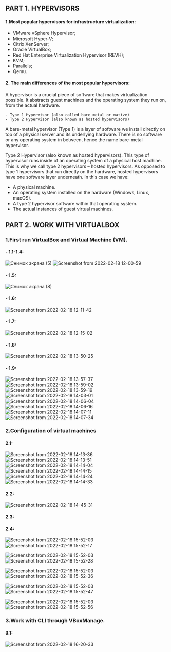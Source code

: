 ## PART 1. HYPERVISORS
#### 1.Most popular hypervisors for infrastructure virtualization:
- VMware vSphere Hypervisor;
- Microsoft Hyper-V;
- Citrix XenServer;
- Oracle VirtualBox;
- Red Hat Enterprise Virtualization Hypervisor (REVH);
- KVM;
- Parallels;
- Qemu.

#### 2. The main differences of the most popular hypervisors:
  A hypervisor is a crucial piece of software that makes virtualization possible. It abstracts guest machines and the operating system they run on, from the actual hardware.
```  
- Type 1 Hypervisor (also called bare metal or native)
- Type 2 Hypervisor (also known as hosted hypervisors)

```
A bare-metal hypervisor (Type 1) is a layer of software we install directly on top of a physical server and its underlying hardware. There is no software or any operating system in between, hence the name bare-metal hypervisor.

Type 2 Hypervisor (also known as hosted hypervisors). This type of hypervisor runs inside of an operating system of a physical host machine.
This is why we call type 2 hypervisors – hosted hypervisors. As opposed to type 1 hypervisors that run directly on the hardware, hosted hypervisors have one software layer underneath. In this case we have:

- A physical machine.
- An operating system installed on the hardware (Windows, Linux, macOS).
- A type 2 hypervisor software within that operating system.
- The actual instances of guest virtual machines.

## PART 2. WORK WITH VIRTUALBOX
### 1.First run VirtualBox and Virtual Machine (VM).
#### - 1.1-1.4: 
![Снимок экрана (5)](https://user-images.githubusercontent.com/53264992/154542040-edee4e42-b62f-4fe4-a108-d8e8637e0e25.png)
![Screenshot from 2022-02-18 12-00-59](https://user-images.githubusercontent.com/53264992/154661685-5b363d84-2afa-49c1-bddc-baf021aad838.png)

#### - 1.5:
![Снимок экрана (8)](https://user-images.githubusercontent.com/53264992/154558339-4aa92891-d571-40b8-8e18-78e1fa31db14.png)

#### - 1.6:
![Screenshot from 2022-02-18 12-11-42](https://user-images.githubusercontent.com/53264992/154662589-05347fb4-50bf-403a-87c9-f554fcb822ac.png)

#### - 1.7:
![Screenshot from 2022-02-18 12-15-02](https://user-images.githubusercontent.com/53264992/154663100-d6fd9302-160b-4421-ac4a-23527106f2d4.png)

#### - 1.8:
![Screenshot from 2022-02-18 13-50-25](https://user-images.githubusercontent.com/53264992/154678104-114b5e5a-7ee3-428f-8b45-bb21cfeb2b14.png)

#### - 1.9:
![Screenshot from 2022-02-18 13-57-37](https://user-images.githubusercontent.com/53264992/154679703-79475862-6d27-420f-af2a-dff9542986c7.png)
![Screenshot from 2022-02-18 13-59-02](https://user-images.githubusercontent.com/53264992/154679717-657feb17-0a95-45a9-80e8-b8af4bd75cf9.png)
![Screenshot from 2022-02-18 13-59-19](https://user-images.githubusercontent.com/53264992/154679733-f88fb626-ca60-4369-827e-3f2bd402fcba.png)
![Screenshot from 2022-02-18 14-03-01](https://user-images.githubusercontent.com/53264992/154679741-51453b04-1728-4930-9f6c-07af26535ab7.png)
![Screenshot from 2022-02-18 14-06-04](https://user-images.githubusercontent.com/53264992/154680586-5622246a-42de-40f0-a5d1-95f18b628dc0.png)
![Screenshot from 2022-02-18 14-06-16](https://user-images.githubusercontent.com/53264992/154680594-873d72f4-9a07-4c88-bde2-27d438a897de.png)
![Screenshot from 2022-02-18 14-07-11](https://user-images.githubusercontent.com/53264992/154680608-979a84a6-3268-4034-b1cf-d8ae0c9ad8e1.png)
![Screenshot from 2022-02-18 14-07-34](https://user-images.githubusercontent.com/53264992/154680621-2eca8f4d-f70c-4782-88b3-9e429fbb4422.png)

### 2.Configuration of virtual machines
#### 2.1:
![Screenshot from 2022-02-18 14-13-36](https://user-images.githubusercontent.com/53264992/154681213-d5abcec5-f291-4a8e-a563-be6873f6e7b8.png)
![Screenshot from 2022-02-18 14-13-51](https://user-images.githubusercontent.com/53264992/154681246-81b82750-5d93-461e-b999-e049530cfdea.png)
![Screenshot from 2022-02-18 14-14-04](https://user-images.githubusercontent.com/53264992/154681254-f0c5c6f4-6e68-4954-85cf-e56889cdde3e.png)
![Screenshot from 2022-02-18 14-14-15](https://user-images.githubusercontent.com/53264992/154681270-7002d151-b628-48ca-a95c-151bafe192e4.png)
![Screenshot from 2022-02-18 14-14-24](https://user-images.githubusercontent.com/53264992/154681295-354082f6-6047-405c-88a5-559ef28061dd.png)
![Screenshot from 2022-02-18 14-14-33](https://user-images.githubusercontent.com/53264992/154681304-d28bf982-9eb0-4431-bbc9-57a194455c89.png)

#### 2.2:
![Screenshot from 2022-02-18 14-45-31](https://user-images.githubusercontent.com/53264992/154686815-a62a1039-4ba4-46f1-8239-12c50584bfe7.png)
 
#### 2.3:

#### 2.4:
![Screenshot from 2022-02-18 15-52-03](https://user-images.githubusercontent.com/53264992/154695372-d5083c1b-5bd6-4946-9a16-87681cf4cdff.png)
![Screenshot from 2022-02-18 15-52-17](https://user-images.githubusercontent.com/53264992/154695382-612dee48-43cc-4d9c-9732-3264c0e9c015.png)



![Screenshot from 2022-02-18 15-52-03](https://user-images.githubusercontent.com/53264992/154695420-4ab87ed0-cef9-41e7-8de2-eaa1a1c6a60b.png)
![Screenshot from 2022-02-18 15-52-28](https://user-images.githubusercontent.com/53264992/154695430-020059de-24c7-479b-9bbd-c74ee13f29ab.png)



![Screenshot from 2022-02-18 15-52-03](https://user-images.githubusercontent.com/53264992/154695453-1c41e3e2-1bd2-4ee3-a155-7e5a5f619bfa.png)
![Screenshot from 2022-02-18 15-52-36](https://user-images.githubusercontent.com/53264992/154695485-fa4b0081-2164-4c13-976c-e00af1702afd.png)



![Screenshot from 2022-02-18 15-52-03](https://user-images.githubusercontent.com/53264992/154695502-b7aa9a65-cbc1-4c7e-8289-dcc68235c752.png)
![Screenshot from 2022-02-18 15-52-47](https://user-images.githubusercontent.com/53264992/154695517-47512211-f868-43d1-907f-d0bdb04f06b1.png)



![Screenshot from 2022-02-18 15-52-03](https://user-images.githubusercontent.com/53264992/154695532-699879f5-aa32-4b56-9369-ae8070e7d387.png)
![Screenshot from 2022-02-18 15-52-56](https://user-images.githubusercontent.com/53264992/154695563-8e98a521-af75-43ac-8a36-64ee6f77cde4.png)



### 3.Work with CLI through VBoxManage.
#### 3.1:
![Screenshot from 2022-02-18 16-20-33](https://user-images.githubusercontent.com/53264992/154700861-77e20355-4192-49ab-b5d9-828dabd076c0.png)



